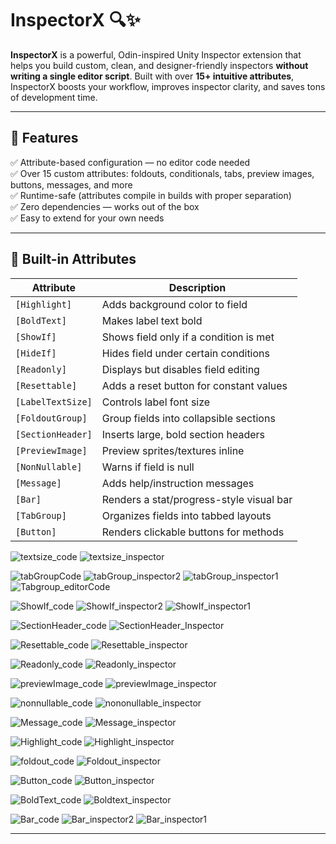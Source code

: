 # InspectorX 🔍✨

**InspectorX** is a powerful, Odin-inspired Unity Inspector extension that helps you build custom, clean, and designer-friendly inspectors **without writing a single editor script**. Built with over **15+ intuitive attributes**, InspectorX boosts your workflow, improves inspector clarity, and saves tons of development time.

---

## 🚀 Features

✅ Attribute-based configuration — no editor code needed  
✅ Over 15 custom attributes: foldouts, conditionals, tabs, preview images, buttons, messages, and more  
✅ Runtime-safe (attributes compile in builds with proper separation)  
✅ Zero dependencies — works out of the box  
✅ Easy to extend for your own needs  

---

## 🧰 Built-in Attributes

| Attribute        | Description                                      |
|------------------|--------------------------------------------------|
| `[Highlight]`     | Adds background color to field                  |
| `[BoldText]`      | Makes label text bold                          |
| `[ShowIf]`        | Shows field only if a condition is met         |
| `[HideIf]`        | Hides field under certain conditions            |
| `[Readonly]`      | Displays but disables field editing             |
| `[Resettable]`    | Adds a reset button for constant values         |
| `[LabelTextSize]` | Controls label font size                        |
| `[FoldoutGroup]`  | Group fields into collapsible sections          |
| `[SectionHeader]` | Inserts large, bold section headers             |
| `[PreviewImage]`  | Preview sprites/textures inline                 |
| `[NonNullable]`   | Warns if field is null                          |
| `[Message]`       | Adds help/instruction messages                  |
| `[Bar]`           | Renders a stat/progress-style visual bar       |
| `[TabGroup]`      | Organizes fields into tabbed layouts            |
| `[Button]`        | Renders clickable buttons for methods           |

![textsize_code](https://github.com/user-attachments/assets/7b7e91c2-809a-4e70-aeae-04b7556b86a6)
![textsize_inspector](https://github.com/user-attachments/assets/bb2da378-b420-4908-a782-615cb17fc4c3)

![tabGroupCode](https://github.com/user-attachments/assets/506e178b-20cd-4ccf-b6d3-66d3f60dedd4)
![tabGroup_inspector2](https://github.com/user-attachments/assets/28ca287e-24c2-4b7d-b29d-cf6644026532)
![tabGroup_inspector1](https://github.com/user-attachments/assets/75c517e1-7930-4ff9-a030-dd9e28667e15)
![Tabgroup_editorCode](https://github.com/user-attachments/assets/ac4606af-e4fc-414b-b70a-24ff2d9b64be)

![ShowIf_code](https://github.com/user-attachments/assets/37e7fec2-0e6b-46e3-9f18-aef2f45aa766)
![ShowIf_inspector2](https://github.com/user-attachments/assets/47d04324-4971-42cc-9fb6-fda0b09aa890)
![ShowIf_inspector1](https://github.com/user-attachments/assets/c4f9df0c-683b-4acc-a37f-62ccfd1024a5)

![SectionHeader_code](https://github.com/user-attachments/assets/db32b5b1-63f3-429d-85b8-789733148597)
![SectionHeader_Inspector](https://github.com/user-attachments/assets/5ef50c9c-a7cd-42ef-b678-a725a648624f)

![Resettable_code](https://github.com/user-attachments/assets/7f2c1d91-111f-4f38-a7ff-58549e9fe85a)
![Resettable_inspector](https://github.com/user-attachments/assets/a800554a-2869-451f-a144-82fcd21126e1)

![Readonly_code](https://github.com/user-attachments/assets/59ce2696-9056-4537-b153-ec886a8a1626)
![Readonly_inspector](https://github.com/user-attachments/assets/962750d6-2c1c-4f4e-b319-28c80d8b3015)

![previewImage_code](https://github.com/user-attachments/assets/68695bc7-61bf-4a21-ae41-c993513f661b)
![previewImage_inspector](https://github.com/user-attachments/assets/c64a8048-04c6-482d-ae14-a130efac1103)

![nonnullable_code](https://github.com/user-attachments/assets/675d719c-e9f4-4cc5-81bb-88c6f2af47a8)
![nononullable_inspector](https://github.com/user-attachments/assets/d8b4e90f-ce0e-426b-b5dd-bfcc2e88fb8a)

![Message_code](https://github.com/user-attachments/assets/7d20056b-54a0-4e02-b0b8-f0e1a18779fb)
![Message_inspector](https://github.com/user-attachments/assets/bed9d01c-c303-4766-983e-aaada63b7007)

![Highlight_code](https://github.com/user-attachments/assets/be363300-1ba1-4808-9748-04944f0d03d5)
![Highlight_inspector](https://github.com/user-attachments/assets/111081f8-0b38-471e-b642-911004b51cf5)

![foldout_code](https://github.com/user-attachments/assets/7f3316d7-4276-4a7f-be0a-0539f165c77f)
![Foldout_inspector](https://github.com/user-attachments/assets/1871a87f-f7a3-44a7-b9bb-a7032f6a8bc4)

![Button_code](https://github.com/user-attachments/assets/6ac0d6c8-c44d-4b48-b6db-2d86063ff58a)
![Button_inspector](https://github.com/user-attachments/assets/dd08edf2-5e5c-470c-935f-7e64e471033a)

![BoldText_code](https://github.com/user-attachments/assets/d74b5183-773a-4a07-bc8f-8bc4b8244c6c)
![Boldtext_inspector](https://github.com/user-attachments/assets/dbc5157b-fd7a-487b-bc26-85163b7a43bb)

![Bar_code](https://github.com/user-attachments/assets/2ceaf50d-2ca9-4d78-970a-05383e13faf3)
![Bar_inspector2](https://github.com/user-attachments/assets/603486d5-32c9-4a3a-93b4-3cae15639ac8)
![Bar_inspector1](https://github.com/user-attachments/assets/ade9faaf-089b-49f8-8305-a89c97224d71)

---




